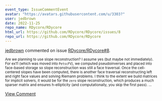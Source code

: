 ```yaml
---
event_type: IssueCommentEvent
avatar: "https://avatars.githubusercontent.com/u/3303?"
user: jedbrown
date: 2022-11-25
repo_name: RDycore/RDycore
html_url: https://github.com/RDycore/RDycore/issues/8
repo_url: https://github.com/RDycore/RDycore
---
```


<a href='https://github.com/jedbrown' target='_blank'>jedbrown</a> commented on issue <a href='https://github.com/RDycore/RDycore/issues/8' target='_blank'>RDycore/RDycore#8</a>.

<small>Are we planning to use slope reconstruction? I assume yes (but maybe not immediately). For ex11 (which was moved into `PetscFV`), we computed pseudoinverses and placed into face-based storage so slope reconstruction was still a face traversal. Once the cell-centered slopes have been computed, there is another face traversal reconstructing left and right face values and solving Riemann problems. I think to the extent we build matrices for implicit solvers, it would be for the `zero` slope reconstruction, which produces a much sparser matrix and ensures h-ellipticity (and computationally, you skip the first pass)....</small>

<a href='https://github.com/RDycore/RDycore/issues/8' target='_blank'>View Comment</a>